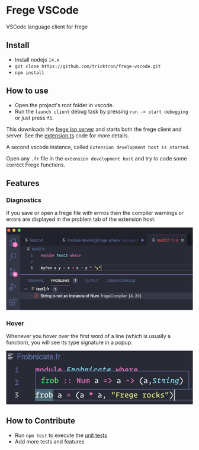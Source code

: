 # Frege VSCode
VSCode language client for frege

## Install
- Install nodejs `14.x`
- `git clone https://github.com/tricktron/frege-vscode.git`
- `npm install`

## How to use
- Open the project's root folder in vscode.
- Run the `launch client` debug task by pressing `run -> start debugging` or just press `f5`.

This downloads the [frege lsp server](https://github.com/tricktron/frege-lsp-server) and starts both the frege client and server. See the [extension.ts](src/extension.ts) code for more details.

A second vscode instance, called `Extension development host is started`.

Open any `.fr` file in the `extension development host` and try to code some correct Frege functions.

## Features

### Diagnostics
If you save or open a frege file with errros then the compiler warnings or errors are displayed in the problem tab of the extension host.

![diagnostics](.img/diagnostics.png)

### Hover

Whenever you hover over the first word of a line (which is usually a function), you will see its type signature in a popup.

![hover](.img/frob-hover.png)



## How to Contribute
- Run `npm test` to execute the [unit tests](test)
- Add more tests and features

